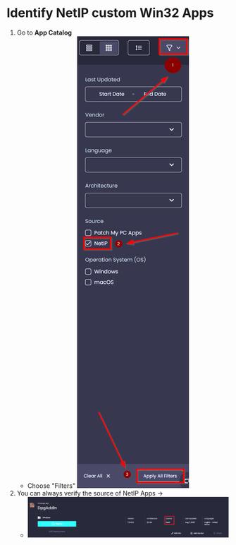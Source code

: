 # Identify NetIP custom Win32 Apps

1. Go to **App Catalog**
    - Choose "Filters"
    ![](ApplyFilter.png)
2. You can always verify the source of NetIP Apps ->
    - ![](IdentifySource.png)